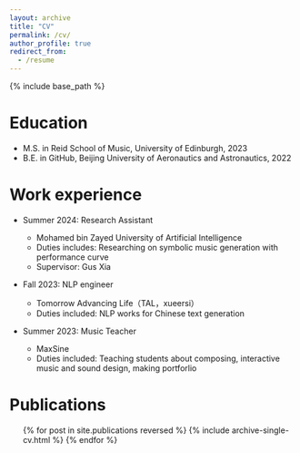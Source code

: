 ```yaml
---
layout: archive
title: "CV"
permalink: /cv/
author_profile: true
redirect_from:
  - /resume
---
```


{% include base_path %}

Education
======
* M.S. in Reid School of Music, University of Edinburgh, 2023
* B.E. in GitHub, Beijing University of Aeronautics and Astronautics, 2022

Work experience
======
* Summer 2024: Research Assistant
  * Mohamed bin Zayed University of Artificial Intelligence
  * Duties includes: Researching on symbolic music generation with performance curve
  * Supervisor: Gus Xia

* Fall 2023: NLP engineer
  * Tomorrow Advancing Life（TAL，xueersi）
  * Duties included: NLP works for Chinese text generation

* Summer 2023: Music Teacher
  * MaxSine
  * Duties included: Teaching students about composing, interactive music and sound design, making portforlio
  

Publications
======
  <ul>{% for post in site.publications reversed %}
    {% include archive-single-cv.html %}
  {% endfor %}</ul>
  

  

